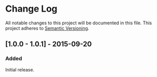 # Change Log
All notable changes to this project will be documented in this file.
This project adheres to [Semantic Versioning](http://semver.org/).

## [1.0.0 - 1.0.1] - 2015-09-20
### Added
Initial release.